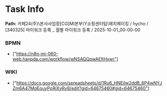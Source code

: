 # Task Info

**Path:** 카페24(주)\본사사업장\[CG]MI본부\Y쇼핑센터팀\매치메이킹 / hycho / [340325] 마이워크 등록 _ 월별 마이워크 등록 / 2025-10-01_00-00-00

### BPMN
- ["https://n8n-mi-060-web.hanpda.com/workflow/wNSAQQpwAEfiHxwr"]

### WIKI
- ["https://docs.google.com/spreadsheets/d/1Ru6_HNEiIw2ddB_6P4wNYJZm6A47MgEouyPoRiXyRy8/edit?gid=64675460#gid=64675460"]

